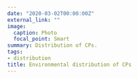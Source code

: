 ```yaml
---
date: "2020-03-02T00:00:00Z"
external_link: ""
image:
  caption: Photo
  focal_point: Smart
summary: Distribution of CPs.
tags:
- distribution
title: Environmental distribution of CPs
---
```

